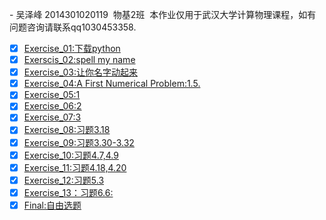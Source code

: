 - 吴泽峰 2014301020119  物基2班  本作业仅用于武汉大学计算物理课程，如有问题咨询请联系qq1030453358.
- [x] [Exercise_01:下载python]() 
- [x] [Exerscis_02:spell my name](https://www.zybuluo.com/zefengWu/note/505238) 
- [x] [Exercise_03:让你名字动起来](exercise-03/Ex-3.md) 
- [x] [Exercise_04:A First Numerical Problem:1.5.](https://github.com/zefengWu/compuational_physics_N2014301020119/blob/master/eX-4.md) 
- [x] [Exercise_05:1](https://www.zybuluo.com/zefengWu/note/534200) 
- [x] [Exercise_06:2](https://www.zybuluo.com/zefengWu/note/542435)
- [x] [Exercise_07:3](https://www.zybuluo.com/zefengWu/note/557716) 
- [x] [Exercise_08:习题3.18](https://www.zybuluo.com/zefengWu/note/565933)
- [x] [Exercise_09:习题3.30-3.32](https://www.zybuluo.com/zefengWu/note/573704)
- [x] [Exercise_10:习题4.7,4.9](https://www.zybuluo.com/zefengWu/note/581829)
- [x] [Exercise_11:习题4.18,4.20](https://www.zybuluo.com/zefengWu/note/590037)
- [x] [Exercise_12:习题5.3](https://www.zybuluo.com/zefengWu/note/597809)
- [x] [Exercise_13：习题6.6:](https://www.zybuluo.com/zefengWu/note/605087)
- [x] [Final:自由选题](https://www.zybuluo.com/zefengWu/note/625328)
